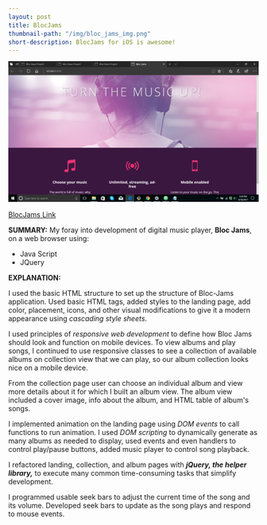 ```yaml
---
layout: post
title: BlocJams
thumbnail-path: "/img/bloc_jams_img.png"
short-description: BlocJams for iOS is awesome!
---
```


!['Bloc Jams'](/img/bloc_jams_img.png)

[BlocJams Link](https://blocjams-digitalmusicplayer.netlify.com/)

**SUMMARY:**
My foray into development of digital music player, **Bloc Jams**, on a web browser using:
* Java Script
* JQuery

**EXPLANATION:**

I used the basic HTML structure to set up the structure of Bloc-Jams application.  Used basic HTML tags, added styles to the landing page, add color, placement, icons, and other visual modifications to give it a modern appearance using *cascading style sheets*.

I used principles of *responsive web development* to define how Bloc Jams should look and function on mobile devices.  To view albums and play songs, I continued to use responsive classes to see a collection of available albums on collection view that we can play, so our album collection looks nice on a mobile device.

From the collection page user can choose an individual album and view more details about it for which I built an album view.  The album view included a cover image, info about the album, and HTML table of album's songs.

I implemented animation on the landing page using *DOM events* to call functions to run animation.  I used *DOM scripting* to dynamically generate as many albums as needed to display, used events and even handlers to control play/pause buttons, added music player to control song playback.

I refactored landing, collection, and album pages with ***jQuery, the helper library,*** to execute many common time-consuming tasks that simplify development.

I programmed usable seek bars to adjust the current time of the song and its volume.  Developed seek bars to update as the song plays and respond to mouse events.
